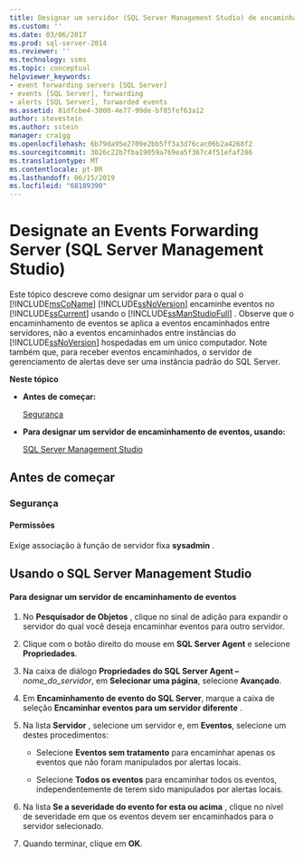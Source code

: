 ```yaml
---
title: Designar um servidor (SQL Server Management Studio) de encaminhamento de eventos | Microsoft Docs
ms.custom: ''
ms.date: 03/06/2017
ms.prod: sql-server-2014
ms.reviewer: ''
ms.technology: ssms
ms.topic: conceptual
helpviewer_keywords:
- event forwarding servers [SQL Server]
- events [SQL Server], forwarding
- alerts [SQL Server], forwarded events
ms.assetid: 81dfcbe4-3000-4e77-99de-bf85fef63a12
author: stevestein
ms.author: sstein
manager: craigg
ms.openlocfilehash: 6b79da95e2709e2bb5ff3a3d76cac06b2a4268f2
ms.sourcegitcommit: 3026c22b7fba19059a769ea5f367c4f51efaf286
ms.translationtype: MT
ms.contentlocale: pt-BR
ms.lasthandoff: 06/15/2019
ms.locfileid: "68189390"
---
```

# <a name="designate-an-events-forwarding-server-sql-server-management-studio"></a>Designate an Events Forwarding Server (SQL Server Management Studio)
  Este tópico descreve como designar um servidor para o qual o [!INCLUDE[msCoName](../../includes/msconame-md.md)] [!INCLUDE[ssNoVersion](../../includes/ssnoversion-md.md)] encaminhe eventos no [!INCLUDE[ssCurrent](../../includes/sscurrent-md.md)] usando o [!INCLUDE[ssManStudioFull](../../includes/ssmanstudiofull-md.md)] . Observe que o encaminhamento de eventos se aplica a eventos encaminhados entre servidores, não a eventos encaminhados entre instâncias do [!INCLUDE[ssNoVersion](../../includes/ssnoversion-md.md)] hospedadas em um único computador. Note também que, para receber eventos encaminhados, o servidor de gerenciamento de alertas deve ser uma instância padrão do SQL Server.  
  
 **Neste tópico**  
  
-   **Antes de começar:**  
  
     [Segurança](#Security)  
  
-   **Para designar um servidor de encaminhamento de eventos, usando:**  
  
     [SQL Server Management Studio](#SSMSProcedure)  
  
##  <a name="BeforeYouBegin"></a> Antes de começar  
  
###  <a name="Security"></a> Segurança  
  
####  <a name="Permissions"></a> Permissões  
 Exige associação à função de servidor fixa **sysadmin** .  
  
##  <a name="SSMSProcedure"></a> Usando o SQL Server Management Studio  
  
#### <a name="to-designate-an-events-forwarding-server"></a>Para designar um servidor de encaminhamento de eventos  
  
1.  No **Pesquisador de Objetos** , clique no sinal de adição para expandir o servidor do qual você deseja encaminhar eventos para outro servidor.  
  
2.  Clique com o botão direito do mouse em **SQL Server Agent** e selecione **Propriedades**.  

3.  Na caixa de diálogo **Propriedades do SQL Server Agent –** _nome_do_servidor_, em **Selecionar uma página**, selecione **Avançado**.  

4.  Em **Encaminhamento de evento do SQL Server**, marque a caixa de seleção **Encaminhar eventos para um servidor diferente** .  
  
5.  Na lista **Servidor** , selecione um servidor e, em **Eventos**, selecione um destes procedimentos:  
  
    -   Selecione **Eventos sem tratamento** para encaminhar apenas os eventos que não foram manipulados por alertas locais.  
  
    -   Selecione **Todos os eventos** para encaminhar todos os eventos, independentemente de terem sido manipulados por alertas locais.  
  
6.  Na lista **Se a severidade do evento for esta ou acima** , clique no nível de severidade em que os eventos devem ser encaminhados para o servidor selecionado.  
  
7.  Quando terminar, clique em **OK**.  
  
  
